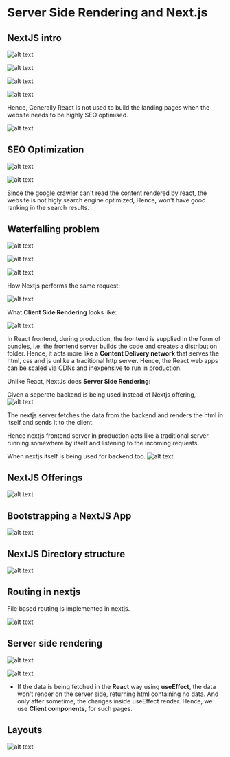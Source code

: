 # Server Side Rendering and Next.js

## NextJS intro

![alt text](image.png)

![alt text](image-1.png)

![alt text](image-3.png)

![alt text](image-2.png)

Hence, Generally React is not used to build the landing pages when the website needs to be highly SEO optimised.

![alt text](image-4.png)

## SEO Optimization

![alt text](image-5.png)

![alt text](image-6.png)

Since the google crawler can't read the content rendered by react, the website is not higly search engine optimized, Hence, won't have good ranking in the search results.

## Waterfalling problem

![alt text](image-7.png)

![alt text](image-8.png)

![alt text](image-9.png)

How Nextjs performs the same request:

![alt text](image-10.png)

What **Client Side Rendering** looks like:

![alt text](image-13.png)

In React frontend, during production, the frontend is supplied in the form of bundles, i.e. the frontend server builds the code and creates a distribution folder. Hence, it acts more like a **Content Delivery network** that serves the html, css and js unlike a traditional http server. Hence, the React web apps can be scaled via CDNs and inexpensive to run in production.

Unlike React, NextJs does **Server Side Rendering:**

Given a seperate backend is being used instead of Nextjs offering,
![alt text](image-11.png)

The nextjs server fetches the data from the backend and renders the html in itself and sends it to the client.

Hence nextjs frontend server in production acts like a traditional server running somewhere by itself and listening to the incoming requests.

When nextjs itself is being used for backend too.
![alt text](image-14.png)

## NextJS Offerings

![alt text](image-15.png)

## Bootstrapping a NextJS App

![alt text](image-16.png)

## NextJS Directory structure

![alt text](image-17.png)

## Routing in nextjs

File based routing is implemented in nextjs.

![alt text](image-18.png)

## Server side rendering

![alt text](image-19.png)

![alt text](image-20.png)

- If the data is being fetched in the **React** way using **useEffect**, the data won't render on the server side, returning html containing no data. And only after sometime, the changes inside useEffect render. Hence, we use **Client components**, for such pages.

## Layouts

![alt text](image-21.png)
